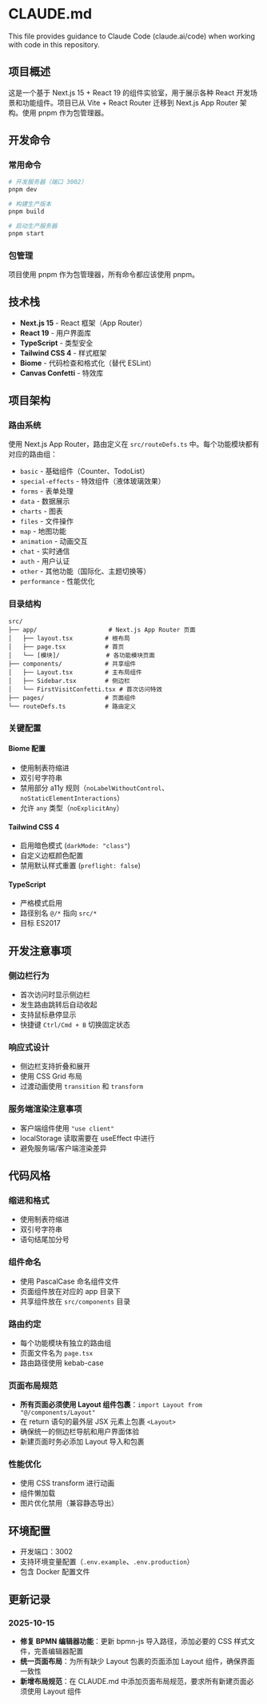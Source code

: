 # CLAUDE.md

This file provides guidance to Claude Code (claude.ai/code) when working with code in this repository.

## 项目概述

这是一个基于 Next.js 15 + React 19 的组件实验室，用于展示各种 React 开发场景和功能组件。项目已从 Vite + React Router 迁移到 Next.js App Router 架构。使用 pnpm 作为包管理器。

## 开发命令

### 常用命令
```bash
# 开发服务器（端口 3002）
pnpm dev

# 构建生产版本
pnpm build

# 启动生产服务器
pnpm start 
```

### 包管理
项目使用 pnpm 作为包管理器，所有命令都应该使用 pnpm。

## 技术栈

- **Next.js 15** - React 框架（App Router）
- **React 19** - 用户界面库
- **TypeScript** - 类型安全
- **Tailwind CSS 4** - 样式框架
- **Biome** - 代码检查和格式化（替代 ESLint）
- **Canvas Confetti** - 特效库

## 项目架构

### 路由系统
使用 Next.js App Router，路由定义在 `src/routeDefs.ts` 中。每个功能模块都有对应的路由组：

- `basic` - 基础组件（Counter、TodoList）
- `special-effects` - 特效组件（液体玻璃效果）
- `forms` - 表单处理
- `data` - 数据展示
- `charts` - 图表
- `files` - 文件操作
- `map` - 地图功能
- `animation` - 动画交互
- `chat` - 实时通信
- `auth` - 用户认证
- `other` - 其他功能（国际化、主题切换等）
- `performance` - 性能优化

### 目录结构
```
src/
├── app/                    # Next.js App Router 页面
│   ├── layout.tsx         # 根布局
│   ├── page.tsx           # 首页
│   └── [模块]/             # 各功能模块页面
├── components/            # 共享组件
│   ├── Layout.tsx         # 主布局组件
│   ├── Sidebar.tsx        # 侧边栏
│   └── FirstVisitConfetti.tsx # 首次访问特效
├── pages/                 # 页面组件
└── routeDefs.ts           # 路由定义
```

### 关键配置

#### Biome 配置
- 使用制表符缩进
- 双引号字符串
- 禁用部分 a11y 规则（`noLabelWithoutControl`、`noStaticElementInteractions`）
- 允许 `any` 类型（`noExplicitAny`）

#### Tailwind CSS 4
- 启用暗色模式 (`darkMode: "class"`)
- 自定义边框颜色配置
- 禁用默认样式重置 (`preflight: false`)

#### TypeScript
- 严格模式启用
- 路径别名 `@/*` 指向 `src/*`
- 目标 ES2017

## 开发注意事项

### 侧边栏行为
- 首次访问时显示侧边栏
- 发生路由跳转后自动收起
- 支持鼠标悬停显示
- 快捷键 `Ctrl/Cmd + B` 切换固定状态

### 响应式设计
- 侧边栏支持折叠和展开
- 使用 CSS Grid 布局
- 过渡动画使用 `transition` 和 `transform`

### 服务端渲染注意事项
- 客户端组件使用 `"use client"`
- localStorage 读取需要在 useEffect 中进行
- 避免服务端/客户端渲染差异

## 代码风格

### 缩进和格式
- 使用制表符缩进
- 双引号字符串
- 语句结尾加分号

### 组件命名
- 使用 PascalCase 命名组件文件
- 页面组件放在对应的 app 目录下
- 共享组件放在 `src/components` 目录

### 路由约定
- 每个功能模块有独立的路由组
- 页面文件名为 `page.tsx`
- 路由路径使用 kebab-case

### 页面布局规范
- **所有页面必须使用 Layout 组件包裹**：`import Layout from "@/components/Layout"`
- 在 return 语句的最外层 JSX 元素上包裹 `<Layout>`
- 确保统一的侧边栏导航和用户界面体验
- 新建页面时务必添加 Layout 导入和包裹

### 性能优化
- 使用 CSS transform 进行动画
- 组件懒加载
- 图片优化禁用（兼容静态导出）

## 环境配置

- 开发端口：3002
- 支持环境变量配置（`.env.example`、`.env.production`）
- 包含 Docker 配置文件

## 更新记录

### 2025-10-15
- **修复 BPMN 编辑器功能**：更新 bpmn-js 导入路径，添加必要的 CSS 样式文件，完善编辑器配置
- **统一页面布局**：为所有缺少 Layout 包裹的页面添加 Layout 组件，确保界面一致性
- **新增布局规范**：在 CLAUDE.md 中添加页面布局规范，要求所有新建页面必须使用 Layout 组件
